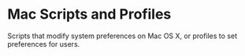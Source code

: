 # Mac Scripts and Profiles
Scripts that modify system preferences on Mac OS X, or profiles to set preferences for users.
